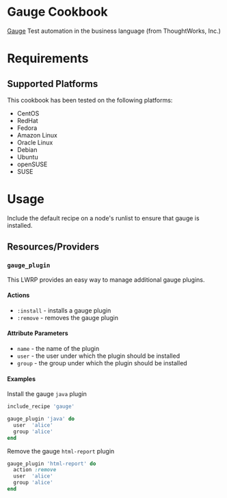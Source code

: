 Gauge Cookbook
==============
[Gauge](http://getgauge.io/) Test automation in the business language (from ThoughtWorks, Inc.)

Requirements
============

## Supported Platforms

This cookbook has been tested on the following platforms:

* CentOS
* RedHat
* Fedora
* Amazon Linux
* Oracle Linux
* Debian
* Ubuntu
* openSUSE
* SUSE

Usage
=====

Include the default recipe on a node's runlist to ensure that gauge is installed.


Resources/Providers
-------------------

### `gauge_plugin`

This LWRP provides an easy way to manage additional gauge plugins.

#### Actions

- `:install` - installs a gauge plugin
- `:remove` - removes the gauge plugin

#### Attribute Parameters

- `name` - the name of the plugin
- `user` - the user under which the plugin should be installed
- `group` - the group under which the plugin should be installed

#### Examples

Install the gauge `java` plugin

```ruby
include_recipe 'gauge'

gauge_plugin 'java' do
  user  'alice'
  group 'alice'
end
```


Remove the gauge `html-report` plugin

```ruby
gauge_plugin 'html-report' do
  action :remove
  user  'alice'
  group 'alice'
end
```
